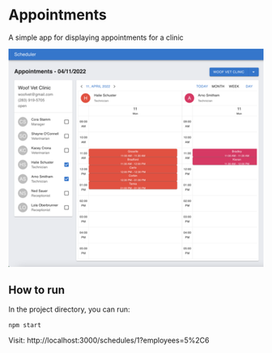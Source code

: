 # Appointments

A simple app for displaying appointments for a clinic

![App](images/app.png?raw=true)

## How to run

In the project directory, you can run:

```
npm start
```

Visit: http://localhost:3000/schedules/1?employees=5%2C6